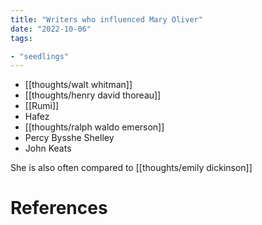 ```yaml
---
title: "Writers who influenced Mary Oliver"
date: "2022-10-06"
tags:

- "seedlings"
---
```


- [[thoughts/walt whitman]]
- [[thoughts/henry david thoreau]]
- [[Rumi]]
- Hafez
- [[thoughts/ralph waldo emerson]]
- Percy Bysshe Shelley
- John Keats

She is also often compared to [[thoughts/emily dickinson]]

# References